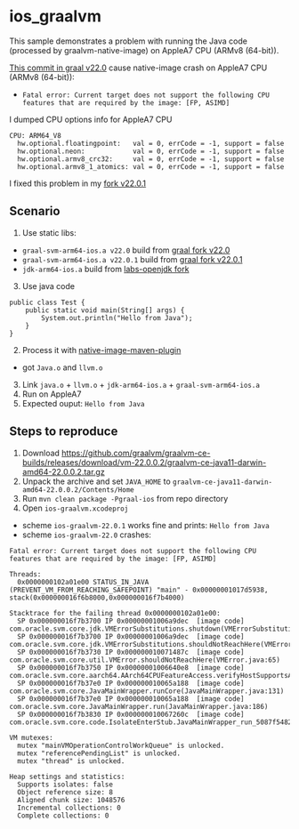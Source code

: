 # ios_graalvm

This sample demonstrates a problem with running the Java code (processed by graalvm-native-image) on AppleA7 CPU (ARMv8 (64-bit)).

[This commit in graal v22.0](https://github.com/oracle/graal/commit/8dcf51febac87c9cc60d320b56c1d7cce9e8121b#diff-e20cc7c705399bb4add81b0214fd61b4d7fcc8321666b139d16f6268d58b97e5R571) cause native-image crash on AppleA7 CPU (ARMv8 (64-bit)):
  * `Fatal error: Current target does not support the following CPU features that are required by the image: [FP, ASIMD]`
   
I dumped CPU options info for AppleA7 CPU
```
CPU: ARM64_V8
  hw.optional.floatingpoint:   val = 0, errCode = -1, support = false
  hw.optional.neon:            val = 0, errCode = -1, support = false
  hw.optional.armv8_crc32:     val = 0, errCode = -1, support = false
  hw.optional.armv8_1_atomics: val = 0, errCode = -1, support = false
``` 

I fixed this problem in my [fork v22.0.1](https://github.com/Montura/graal/commit/5913a046569c5042edfa5b00a6fc8dd58391954e)

## Scenario
1. Use static libs:
 * `graal-svm-arm64-ios.a v22.0` build from [graal fork v22.0](https://github.com/Montura/graal/tree/release/graal-vm/22.0)
 * `graal-svm-arm64-ios.a v22.0.1` build from [graal fork v22.0.1](https://github.com/Montura/graal/tree/release/graal-vm/22.0.1)
 * `jdk-arm64-ios.a`  build from [labs-openjdk fork](https://github.com/Montura/labs-openjdk-11/tree/release/jvmci/22.0)
3. Use java code 
```
public class Test {
    public static void main(String[] args) {
        System.out.println("Hello from Java");
    }
}
```
2. Process it with [native-image-maven-plugin](https://mvnrepository.com/artifact/org.graalvm.nativeimage/native-image-maven-plugin)
  * got `Java.o` and `llvm.o`
3. Link `java.o` + `llvm.o` + `jdk-arm64-ios.a` + `graal-svm-arm64-ios.a`
4. Run on AppleA7
5. Expected ouput: ```Hello from Java```

## Steps to reproduce
1. Download https://github.com/graalvm/graalvm-ce-builds/releases/download/vm-22.0.0.2/graalvm-ce-java11-darwin-amd64-22.0.0.2.tar.gz
2. Unpack the archive and set `JAVA_HOME` to `graalvm-ce-java11-darwin-amd64-22.0.0.2/Contents/Home`
3. Run ```mvn clean package -Pgraal-ios``` from repo directory
4. Open `ios-graalvm.xcodeproj`
  * scheme `ios-graalvm-22.0.1` works fine and prints: ```Hello from Java```
  * scheme `ios-graalvm-22.0` crashes: 

```
Fatal error: Current target does not support the following CPU features that are required by the image: [FP, ASIMD]

Threads:
  0x0000000102a01e00 STATUS_IN_JAVA (PREVENT_VM_FROM_REACHING_SAFEPOINT) "main" - 0x00000001017d5938, stack(0x000000016f6b8000,0x000000016f7b4000)

Stacktrace for the failing thread 0x0000000102a01e00:
  SP 0x000000016f7b3700 IP 0x00000001006a9dec  [image code] com.oracle.svm.core.jdk.VMErrorSubstitutions.shutdown(VMErrorSubstitutions.java:116)
  SP 0x000000016f7b3700 IP 0x00000001006a9dec  [image code] com.oracle.svm.core.jdk.VMErrorSubstitutions.shouldNotReachHere(VMErrorSubstitutions.java:109)
  SP 0x000000016f7b3730 IP 0x000000010071487c  [image code] com.oracle.svm.core.util.VMError.shouldNotReachHere(VMError.java:65)
  SP 0x000000016f7b3750 IP 0x00000001006640e8  [image code] com.oracle.svm.core.aarch64.AArch64CPUFeatureAccess.verifyHostSupportsArchitecture(AArch64CPUFeatureAccess.java:148)
  SP 0x000000016f7b37e0 IP 0x000000010065a188  [image code] com.oracle.svm.core.JavaMainWrapper.runCore(JavaMainWrapper.java:131)
  SP 0x000000016f7b37e0 IP 0x000000010065a188  [image code] com.oracle.svm.core.JavaMainWrapper.run(JavaMainWrapper.java:186)
  SP 0x000000016f7b3830 IP 0x000000010067260c  [image code] com.oracle.svm.core.code.IsolateEnterStub.JavaMainWrapper_run_5087f5482cc9a6abc971913ece43acb471d2631b(IsolateEnterStub.java:0)

VM mutexes:
  mutex "mainVMOperationControlWorkQueue" is unlocked.
  mutex "referencePendingList" is unlocked.
  mutex "thread" is unlocked.

Heap settings and statistics:
  Supports isolates: false
  Object reference size: 8
  Aligned chunk size: 1048576
  Incremental collections: 0
  Complete collections: 0
```
